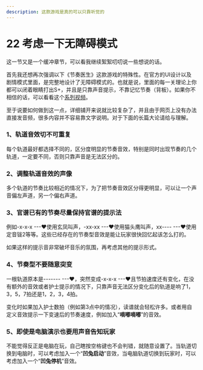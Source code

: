 ```yaml
---
description: 这款游戏是真的可以只靠听觉的
---
```


# 22 考虑一下无障碍模式

这一节又是一个缓冲章节，可以看我继续絮絮叨叨说一些想说的话。

首先我还想再次强调以下《节奏医生》这款游戏的特殊性。在官方的UI设计以及剧情模式里面，是完整地设计了无障碍模式的。也就是说，里面的每一关理论上你都可以闭着眼睛打出S+，并且是只靠声音提示，不靠记忆节奏（背板）。如果你不相信的话，可以看看这个[系列视频](https://www.bilibili.com/video/BV1iK4y1d7cY)。

至于说要如何做到这一点，详细铺开来说就比较复杂了，并且由于网页上没有办法直接发音频，很多内容并不容易靠文字说明。对于下面的长篇大论请给与理解。

### 1、轨道音效切不可重复

每个轨道最好都选择不同的，区分度明显的节奏音效，特别是同时出现节奏的几个轨道，一定要不同，否则只靠声音是无法区分的。

### 2、调整轨道音效的声像

多个轨道的节奏比较相近的情况下，为了把节奏音效区分得更明显，可以让一个声音偏左声道，另一个偏右声道。

### 3、官谱已有的节奏尽量保持官谱的提示法

例如-x-x-x ---♥使用玄凤叫声，-xx-xx ---♥使用猫头鹰叫声，xx---- ---♥使用定音钹2等等。这些已经存在的节奏型音效是能让玩家很快回忆起该怎么打的。

如果这样的提示音非常破坏音乐的氛围，再考虑其他的提示形式。

### 4、节奏型不要随意突变

一根轨道原本是------- ---♥，突然变成-x-x-x ---♥且节拍速度还有变化，在没有额外的音效或者护士提示的情况下，只靠声音无法区分变化后的轨道是响了1，3，5，7拍还是1，2，3，4拍。

变化时如果加入护士数拍（例如第3点中的情况），读谱就会轻松许多。或者用自定义音效提示一下变速后的节奏速度，例如加入“**嘀嘟嘀嘟**”的音效。

### 5、即使是电脑演示也要用声音告知玩家

不能觉得反正是电脑在玩，自己瞎按空格键也不会判错，就随意设置了。当轨道切换到电脑时，可以考虑加入一个“**凹兔启动**”音效，当电脑轨道切换到玩家时，可以考虑加入一个“**凹兔停机**”音效。



